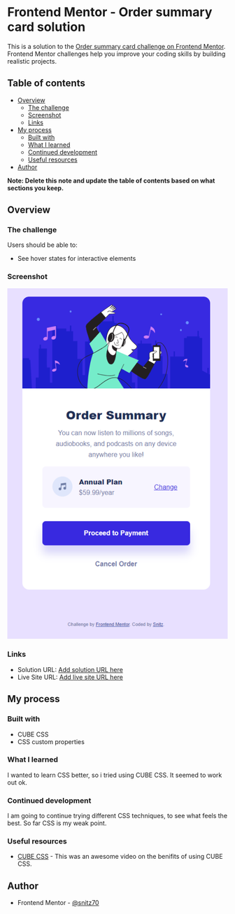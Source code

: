 # Frontend Mentor - Order summary card solution

This is a solution to the [Order summary card challenge on Frontend Mentor](https://www.frontendmentor.io/challenges/order-summary-component-QlPmajDUj). Frontend Mentor challenges help you improve your coding skills by building realistic projects.

## Table of contents

- [Overview](#overview)
  - [The challenge](#the-challenge)
  - [Screenshot](#screenshot)
  - [Links](#links)
- [My process](#my-process)
  - [Built with](#built-with)
  - [What I learned](#what-i-learned)
  - [Continued development](#continued-development)
  - [Useful resources](#useful-resources)
- [Author](#author)

**Note: Delete this note and update the table of contents based on what sections you keep.**

## Overview

### The challenge

Users should be able to:

- See hover states for interactive elements

### Screenshot

![](./images/Screenshot1.png)

### Links

- Solution URL: [Add solution URL here](https://github.com/snitz70/order-summary)
- Live Site URL: [Add live site URL here](https://snitz70.github.io/order-summary/)

## My process

### Built with

- CUBE CSS
- CSS custom properties

### What I learned

I wanted to learn CSS better, so i tried using CUBE CSS. It seemed to work out ok.

### Continued development

I am going to continue trying different CSS techniques, to see what feels the best. So far CSS is my weak point.

### Useful resources

- [CUBE CSS](https://www.youtube.com/watch?v=NanhQvnvbR8) - This was an awesome video on the benifits of using CUBE CSS.

## Author

- Frontend Mentor - [@snitz70](https://www.frontendmentor.io/profile/snitz70)
